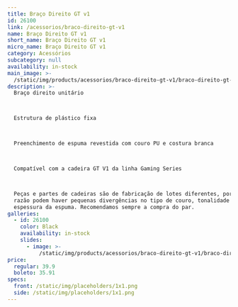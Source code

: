 ```yaml
---
title: Braço Direito GT v1
id: 26100
link: /acessorios/braco-direito-gt-v1
name: Braço Direito GT v1
short_name: Braço Direito GT v1
micro_name: Braço Direito GT v1
category: Acessórios
subcategory: null
availability: in-stock
main_image: >-
  /static/img/products/acessorios/braco-direito-gt-v1/braco-direito-gt-v1.jpg
description: >-
  Braço direito unitário



  Estrutura de plástico fixa



  Preenchimento de espuma revestida com couro PU e costura branca



  Compatível com a cadeira GT V1 da linha Gaming Series



  Peças e partes de cadeiras são de fabricação de lotes diferentes, por essa
  razão podem haver pequenas divergências no tipo de couro, tonalidade e/ou
  espessura da espuma. Recomendamos sempre a compra do par.
galleries:
  - id: 26100
    color: Black
    availability: in-stock
    slides:
      - image: >-
          /static/img/products/acessorios/braco-direito-gt-v1/braco-direito-gt-v1.jpg
price:
  regular: 39.9
  boleto: 35.91
specs:
  front: /static/img/placeholders/1x1.png
  side: /static/img/placeholders/1x1.png
---
```


